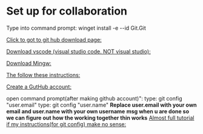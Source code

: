 
# Set up for collaboration

Type into command prompt: winget install -e --id Git.Git

[Click to got to git hub download page:](https://desktop.github.com/)

[Download vscode (visual studio code. NOT visual studio):]( https://code.visualstudio.com/download)

[Download Mingw:](https://sourceforge.net/projects/mingw/)

[The follow these instructions:](https://www.geeksforgeeks.org/installing-mingw-tools-for-c-c-and-changing-environment-variable/)

[Create a GutHub account:](https://github.com/)

open command prompt(after making github account)":
 type: git config "user.email"
 type: git config "user.name"
**Replace user.email with your own email and user.name with your own username**
**msg when u are done so we can figure out how the working together thin works**
[Almost full tutorial if my instructions(for git config) make no sense:](https://www.gitkraken.com/learn/git/git-config)
